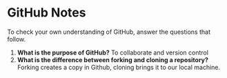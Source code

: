 # GitHub Notes

To check your own understanding of GitHub, answer the questions that follow.

1. **What is the purpose of GitHub?** 
To collaborate and version control
1. **What is the difference between forking and cloning a repository?**
Forking creates a copy in Github, cloning brings it to our local machine.